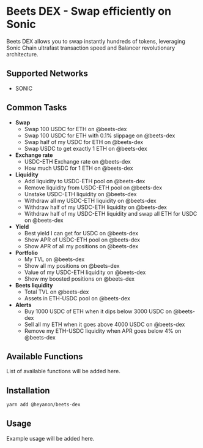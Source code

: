 # Beets DEX - Swap efficiently on Sonic

Beets DEX allows you to swap instantly hundreds of tokens, leveraging Sonic Chain ultrafast transaction speed and Balancer revolutionary architecture.

## Supported Networks

- SONIC

## Common Tasks

- **Swap**
   - Swap 100 USDC for ETH on @beets-dex
   - Swap 100 USDC for ETH with 0.1% slippage on @beets-dex
   - Swap half of my USDC for ETH on @beets-dex
   - Swap USDC to get exactly 1 ETH on @beets-dex
- **Exchange rate**
   - USDC-ETH Exchange rate on @beets-dex
   - How much USDC for 1 ETH on @beets-dex
- **Liquidity**
   - Add liquidity to USDC-ETH pool on @beets-dex
   - Remove liquidity from USDC-ETH pool on @beets-dex
   - Unstake USDC-ETH liquidity on @beets-dex
   - Withdraw all my USDC-ETH liquidity on @beets-dex
   - Withdraw half of my USDC-ETH liquidity on @beets-dex
   - Withdraw half of my USDC-ETH liquidity and swap all ETH for USDC on @beets-dex
- **Yield**
   - Best yield I can get for USDC on @beets-dex
   - Show APR of USDC-ETH pool on @beets-dex
   - Show APR of all my positions on @beets-dex
- **Portfolio**
   - My TVL on @beets-dex
   - Show all my positions on @beets-dex
   - Value of my USDC-ETH liquidity on @beets-dex
   - Show my boosted positions on @beets-dex
- **Beets liquidity**
   - Total TVL on @beets-dex
   - Assets in ETH-USDC pool on @beets-dex
- **Alerts**
   - Buy 1000 USDC of ETH when it dips below 3000 USDC on @beets-dex
   - Sell all my ETH when it goes above 4000 USDC on @beets-dex
   - Remove my ETH-USDC liquidity when APR goes below 4% on @beets-dex

## Available Functions

List of available functions will be added here.

## Installation

```bash
yarn add @heyanon/beets-dex
```

## Usage

Example usage will be added here.
